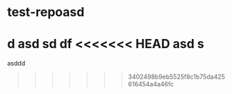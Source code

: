 # test-repoasd
d
asd
sd
df
<<<<<<< HEAD
asd
s
=======
asddd
>>>>>>> 3402498b9eb5525f8c1b75da425616454a4a46fc
